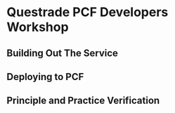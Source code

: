# Questrade PCF Developers Workshop

## Building Out The Service

## Deploying to PCF

## Principle and Practice Verification
